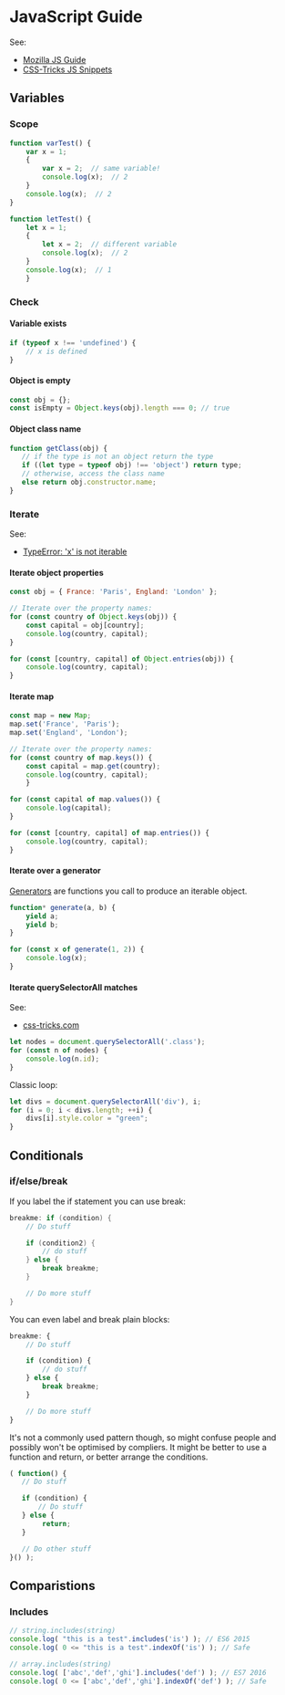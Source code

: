 # JavaScript Guide

See:
- [Mozilla JS Guide](https://developer.mozilla.org/en-US/docs/Web/JavaScript)
- [CSS-Tricks JS Snippets](https://css-tricks.com/snippets/javascript/)

## Variables

### Scope

```javascript
function varTest() {
    var x = 1;
    {
        var x = 2;  // same variable!
        console.log(x);  // 2
    }
    console.log(x);  // 2
}

function letTest() {
    let x = 1;
    {
        let x = 2;  // different variable
        console.log(x);  // 2
    }
    console.log(x);  // 1
    }
```

### Check

#### Variable exists
```javascript
if (typeof x !== 'undefined') {
    // x is defined
}
```
#### Object is empty
```javascript
const obj = {};
const isEmpty = Object.keys(obj).length === 0; // true
```

#### Object class name
```javascript
function getClass(obj) {
   // if the type is not an object return the type
   if ((let type = typeof obj) !== 'object') return type; 
   // otherwise, access the class name
   else return obj.constructor.name;   
}
```

### Iterate

See:
- [TypeError: 'x' is not iterable](https://developer.mozilla.org/en-US/docs/Web/JavaScript/Reference/Errors/is_not_iterable)

#### Iterate object properties

```javascript
const obj = { France: 'Paris', England: 'London' };

// Iterate over the property names:
for (const country of Object.keys(obj)) {
    const capital = obj[country];
    console.log(country, capital);
}

for (const [country, capital] of Object.entries(obj)) {
    console.log(country, capital);
}
```

#### Iterate map

```javascript
const map = new Map;
map.set('France', 'Paris');
map.set('England', 'London');

// Iterate over the property names:
for (const country of map.keys()) {
    const capital = map.get(country);
    console.log(country, capital);
    }

for (const capital of map.values()) {
    console.log(capital);
}

for (const [country, capital] of map.entries()) {
    console.log(country, capital);
}
```

#### Iterate over a generator

[Generators](https://developer.mozilla.org/en-US/docs/Web/JavaScript/Guide/Iterators_and_Generators#generators) are functions you call to produce an iterable object.

```javascript
function* generate(a, b) {
    yield a;
    yield b;
}

for (const x of generate(1, 2)) {
    console.log(x);
}
```

#### Iterate querySelectorAll matches

See:
- [css-tricks.com](https://css-tricks.com/snippets/javascript/loop-queryselectorall-matches/)

```javascript
let nodes = document.querySelectorAll('.class');
for (const n of nodes) {
    console.log(n.id);
}
```

Classic loop:
```javascript
let divs = document.querySelectorAll('div'), i;
for (i = 0; i < divs.length; ++i) {
    divs[i].style.color = "green";
}
```

## Conditionals

### if/else/break
If you label the if statement you can use break:
```java
breakme: if (condition) {
    // Do stuff

    if (condition2) {
        // do stuff
    } else {
        break breakme;
    }

    // Do more stuff
}
```
You can even label and break plain blocks:
```javascript
breakme: {
    // Do stuff

    if (condition) {
        // do stuff
    } else {
        break breakme;
    }

    // Do more stuff
}
```
It's not a commonly used pattern though, so might confuse people and possibly won't be optimised by compliers. It might be better to use a function and return, or better arrange the conditions.
```javascript
( function() {
   // Do stuff

   if (condition) {
       // Do stuff 
   } else {
        return;
   }

   // Do other stuff
}() );
```

## Comparistions

### Includes

```javascript
// string.includes(string)
console.log( "this is a test".includes('is') ); // ES6 2015
console.log( 0 <= "this is a test".indexOf('is') ); // Safe

// array.includes(string)
console.log( ['abc','def','ghi'].includes('def') ); // ES7 2016
console.log( 0 <= ['abc','def','ghi'].indexOf('def') ); // Safe

```
